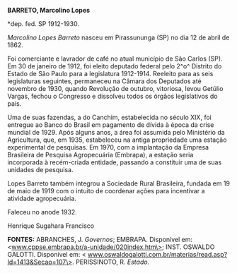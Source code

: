 **BARRETO, Marcolino Lopes**

\*dep. fed. SP 1912-1930.

*Marcolino Lopes Barreto* nasceu em Pirassununga (SP) no dia 12 de abril
de 1862.

Foi comerciante e lavrador de café no atual município de São Carlos
(SP). Em 30 de janeiro de 1912, foi eleito deputado federal pelo 2^o^
Distrito do Estado de São Paulo para a legislatura 1912-1914. Reeleito
para as seis legislaturas seguintes, permaneceu na Câmara dos Deputados
até novembro de 1930, quando Revolução de outubro, vitoriosa, levou
Getúlio Vargas, fechou o Congresso e dissolveu todos os órgãos
legislativos do país.

Uma de suas fazendas, a do Canchim, estabelecida no século XIX, foi
entregue ao Banco do Brasil em pagamento de dívida à época da crise
mundial de 1929. Após alguns anos, a área foi assumida pelo Ministério
da Agricultura, que, em 1935, estabeleceu na antiga propriedade uma
estação experimental de pesquisas. Em 1970, com a implantação da Empresa
Brasileira de Pesquisa Agropecuária (Embrapa), a estação seria
incorporada à recém-criada entidade, passando a constituir uma de suas
unidades de pesquisa.

Lopes Barreto também integrou a Sociedade Rural Brasileira, fundada em
19 de maio de 1919 com o intuito de coordenar ações para incentivar a
atividade agropecuária.

Faleceu no anode 1932.

Henrique Sugahara Francisco

**FONTES:** ABRANCHES, J. *Governos*; EMBRAPA. Disponível em:
\<www.cppse.embrapa.br/a-unidade/020index.htm\>; INST. OSWALDO GALOTTI.
Disponível em: \<
www.oswaldogalotti.com.br/materias/read.asp?Id=1413&Secao=107\>.
PERISSINOTO, R. *Estado*.

